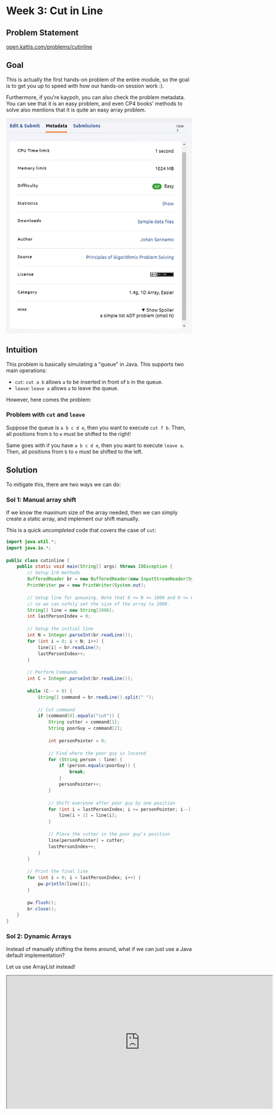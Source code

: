 # Week 3: Cut in Line

## Problem Statement

[open.kattis.com/problems/cutinline](https://open.kattis.com/problems/cutinline)

## Goal

This is actually the first hands-on problem of the entire module, so the goal is to get you up to speed with how our hands-on session work :).

Furthermore, if you're kaypoh, you can also check the problem metadata. You can see that it is an easy problem, and even CP4 books' methods to solve also mentions that it is quite an easy array problem.

![](./img/cutinline-difficulty.png)

## Intuition

This problem is basically simulating a "queue" in Java. This supports two main operations:

- `cut`: `cut a b` allows `a` to be inserted in front of `b` in the queue.
- `leave`: `leave a` allows `a` to leave the queue.

However, here comes the problem:

### Problem with `cut` and `leave`

Suppose the queue is `a b c d e`, then you want to execute `cut f b`. Then, all positions from `b` to `e` must be shifted to the right!

Same goes with if you have `a b c d e`, then you want to execute `leave a`. Then, all positions from `b` to `e` must be shifted to the left.

## Solution

To mitigate this, there are two ways we can do:

### Sol 1: Manual array shift

If we know the maximum size of the array needed, then we can simply create a static array, and implement our shift manually. 

This is a quick _uncompleted_ code that covers the case of `cut`:

```java title="cutinline.java"
import java.util.*;
import java.io.*;

public class cutinline {
    public static void main(String[] args) throws IOException {
        // Setup I/O methods
        BufferedReader br = new BufferedReader(new InputStreamReader(System.in));
        PrintWriter pw = new PrintWriter(System.out);

        // Setup line for queueing. Note that 0 <= N <= 1000 and 0 <= C <= 1000,
        // so we can safely set the size of the array to 2000.
        String[] line = new String[2000];
        int lastPersonIndex = 0;

        // Setup the initial line
        int N = Integer.parseInt(br.readLine());
        for (int i = 0; i < N; i++) {
            line[i] = br.readLine();
            lastPersonIndex++;
        }

        // Perform Commands
        int C = Integer.parseInt(br.readLine());

        while (C-- > 0) {
            String[] command = br.readLine().split(" ");

            // Cut command
            if (command[0].equals("cut")) {
                String cutter = command[1];
                String poorGuy = command[2];
                
                int personPointer = 0;

                // Find where the poor guy is located
                for (String person : line) {
                    if (person.equals(poorGuy)) {
                        break;
                    }
                    personPointer++;
                }

                // Shift everyone after poor guy by one position
                for (int i = lastPersonIndex; i >= personPointer; i--) {
                    line[i + 1] = line[i];
                }

                // Place the cutter in the poor guy's position
                line[personPointer] = cutter;
                lastPersonIndex++;
            }
        }

        // Print the final line
        for (int i = 0; i < lastPersonIndex; i++) {
            pw.println(line[i]);
        }
        
        pw.flush();
        br.close();
    }
}
```

### Sol 2: Dynamic Arrays

Instead of manually shifting the items around, what if we can just use a Java default implementation?

Let us use ArrayList instead!

<iframe src="https://docs.oracle.com/javase/8/docs/api/java/util/ArrayList.html" width="720" height="360" />

### Sol 3: Linked Lists

A bit overkill :") but will be seen in the join strings hands-on problem